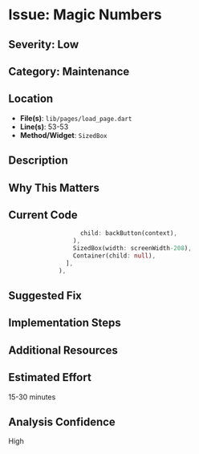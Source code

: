 # Issue: Magic Numbers

## Severity: Low

## Category: Maintenance

## Location
- **File(s)**: `lib/pages/load_page.dart`
- **Line(s)**: 53-53
- **Method/Widget**: `SizedBox`

## Description


## Why This Matters


## Current Code
```dart
                    child: backButton(context),
                  ),
                  SizedBox(width: screenWidth-208),
                  Container(child: null),
                ],
              ),
```

## Suggested Fix


## Implementation Steps


## Additional Resources


## Estimated Effort
15-30 minutes

## Analysis Confidence
High
